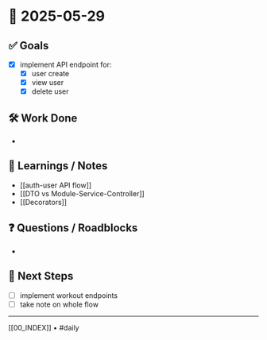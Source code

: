 # 📅 2025-05-29

## ✅ Goals
- [x] implement API endpoint for:
	- [x] user create
	- [x] view user
	- [x] delete user

## 🛠️ Work Done
- 

## 🧠 Learnings / Notes
- [[auth-user API flow]]
- [[DTO vs Module-Service-Controller]]
- [[Decorators]]

## ❓ Questions / Roadblocks
- 

## 🔁 Next Steps
- [ ] implement workout endpoints
- [ ] take note on whole flow
---
[[00_INDEX]] • #daily
